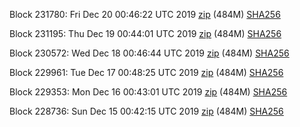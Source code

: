 Block 231780: Fri Dec 20 00:46:22 UTC 2019 [zip](https://dash-bootstrap.ams3.digitaloceanspaces.com/testnet/2019-12-20/bootstrap.dat.zip) (484M) [SHA256](https://dash-bootstrap.ams3.digitaloceanspaces.com/testnet/2019-12-20/sha256.txt)

Block 231195: Thu Dec 19 00:44:01 UTC 2019 [zip](https://dash-bootstrap.ams3.digitaloceanspaces.com/testnet/2019-12-19/bootstrap.dat.zip) (484M) [SHA256](https://dash-bootstrap.ams3.digitaloceanspaces.com/testnet/2019-12-19/sha256.txt)

Block 230572: Wed Dec 18 00:46:44 UTC 2019 [zip](https://dash-bootstrap.ams3.digitaloceanspaces.com/testnet/2019-12-18/bootstrap.dat.zip) (484M) [SHA256](https://dash-bootstrap.ams3.digitaloceanspaces.com/testnet/2019-12-18/sha256.txt)

Block 229961: Tue Dec 17 00:48:25 UTC 2019 [zip](https://dash-bootstrap.ams3.digitaloceanspaces.com/testnet/2019-12-17/bootstrap.dat.zip) (484M) [SHA256](https://dash-bootstrap.ams3.digitaloceanspaces.com/testnet/2019-12-17/sha256.txt)

Block 229353: Mon Dec 16 00:43:01 UTC 2019 [zip](https://dash-bootstrap.ams3.digitaloceanspaces.com/testnet/2019-12-16/bootstrap.dat.zip) (484M) [SHA256](https://dash-bootstrap.ams3.digitaloceanspaces.com/testnet/2019-12-16/sha256.txt)

Block 228736: Sun Dec 15 00:42:15 UTC 2019 [zip](https://dash-bootstrap.ams3.digitaloceanspaces.com/testnet/2019-12-15/bootstrap.dat.zip) (484M) [SHA256](https://dash-bootstrap.ams3.digitaloceanspaces.com/testnet/2019-12-15/sha256.txt)
